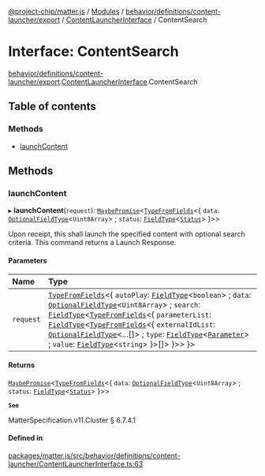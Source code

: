 [@project-chip/matter.js](../README.md) / [Modules](../modules.md) / [behavior/definitions/content-launcher/export](../modules/behavior_definitions_content_launcher_export.md) / [ContentLauncherInterface](../modules/behavior_definitions_content_launcher_export.ContentLauncherInterface.md) / ContentSearch

# Interface: ContentSearch

[behavior/definitions/content-launcher/export](../modules/behavior_definitions_content_launcher_export.md).[ContentLauncherInterface](../modules/behavior_definitions_content_launcher_export.ContentLauncherInterface.md).ContentSearch

## Table of contents

### Methods

- [launchContent](behavior_definitions_content_launcher_export.ContentLauncherInterface.ContentSearch.md#launchcontent)

## Methods

### launchContent

▸ **launchContent**(`request`): [`MaybePromise`](../modules/util_export.md#maybepromise)\<[`TypeFromFields`](../modules/tlv_export.md#typefromfields)\<\{ `data`: [`OptionalFieldType`](tlv_export.OptionalFieldType.md)\<`Uint8Array`\> ; `status`: [`FieldType`](tlv_export.FieldType.md)\<[`Status`](../enums/cluster_export.ContentLauncher.Status.md)\>  }\>\>

Upon receipt, this shall launch the specified content with optional search criteria. This command returns a
Launch Response.

#### Parameters

| Name | Type |
| :------ | :------ |
| `request` | [`TypeFromFields`](../modules/tlv_export.md#typefromfields)\<\{ `autoPlay`: [`FieldType`](tlv_export.FieldType.md)\<`boolean`\> ; `data`: [`OptionalFieldType`](tlv_export.OptionalFieldType.md)\<`Uint8Array`\> ; `search`: [`FieldType`](tlv_export.FieldType.md)\<[`TypeFromFields`](../modules/tlv_export.md#typefromfields)\<\{ `parameterList`: [`FieldType`](tlv_export.FieldType.md)\<[`TypeFromFields`](../modules/tlv_export.md#typefromfields)\<\{ `externalIdList`: [`OptionalFieldType`](tlv_export.OptionalFieldType.md)\<...[]\> ; `type`: [`FieldType`](tlv_export.FieldType.md)\<[`Parameter`](../enums/cluster_export.ContentLauncher.Parameter.md)\> ; `value`: [`FieldType`](tlv_export.FieldType.md)\<`string`\>  }\>[]\>  }\>\>  }\> |

#### Returns

[`MaybePromise`](../modules/util_export.md#maybepromise)\<[`TypeFromFields`](../modules/tlv_export.md#typefromfields)\<\{ `data`: [`OptionalFieldType`](tlv_export.OptionalFieldType.md)\<`Uint8Array`\> ; `status`: [`FieldType`](tlv_export.FieldType.md)\<[`Status`](../enums/cluster_export.ContentLauncher.Status.md)\>  }\>\>

**`See`**

MatterSpecification.v11.Cluster § 6.7.4.1

#### Defined in

[packages/matter.js/src/behavior/definitions/content-launcher/ContentLauncherInterface.ts:63](https://github.com/project-chip/matter.js/blob/904d0c9b952b91f28a21803759c5e5c66ee4d272/packages/matter.js/src/behavior/definitions/content-launcher/ContentLauncherInterface.ts#L63)
